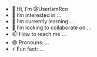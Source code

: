 - 👋 Hi, I’m @UserIamRco
- 👀 I’m interested in ...
- 🌱 I’m currently learning ...
- 💞️ I’m looking to collaborate on ...
- 📫 How to reach me ...
- 😄 Pronouns: ...
- ⚡ Fun fact: ...

<!---
UserIamRco/UserIamRco is a ✨ special ✨ repository because its `README.md` (this file) appears on your GitHub profile.
You can click the Preview link to take a look at your changes.
--->

